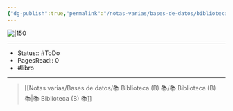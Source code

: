 ```yaml
---
{"dg-publish":true,"permalink":"/notas-varias/bases-de-datos/biblioteca-b/b-hackeando-el-cerebro-de-tus-compradores/"}
---
```


![|150](http://books.google.com/books/content?id=lC4MzgEACAAJ&printsec=frontcover&img=1&zoom=1&source=gbs_api)

---

- Status:: #ToDo 
- PagesRead:: 0 
- #libro 

---

> [[Notas varias/Bases de datos/📚 Biblioteca (B) 📚/📚 Biblioteca (B) 📚\|📚 Biblioteca (B) 📚]]
